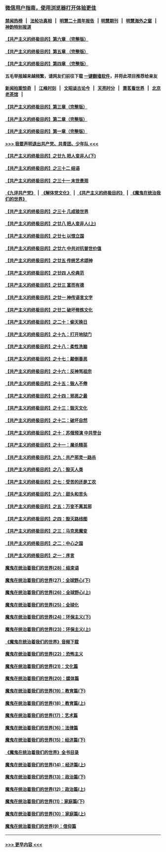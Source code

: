 ### [微信用户指南，使用浏览器打开体验更佳](https://github.com/gfw-breaker/banned-news1/blob/master/indexes/wechat-guide.md?t=0)
#### [禁闻热榜](热点新闻.md?t=0)  &nbsp;&nbsp;|&nbsp;&nbsp; [法轮功真相](https://github.com/gfw-breaker/truth/blob/master/README.md?t=0) &nbsp;&nbsp;|&nbsp;&nbsp; [明慧二十周年报告](https://github.com/gfw-breaker/mh-reports/blob/master/README.md?t=0) &nbsp;&nbsp;|&nbsp;&nbsp;[明慧期刊](https://github.com/gfw-breaker/mh-qikan) &nbsp;&nbsp;|&nbsp;&nbsp; [明慧海外之窗](https://github.com/gfw-breaker/mh-news/blob/master/README.md?t=0) &nbsp;&nbsp;|&nbsp;&nbsp; [神韵特别报道](https://github.com/gfw-breaker/mh-news/blob/master/shenyun.md?t=0)
#### [【共产主义的终极目的】第六章 （完整版）](../pages/nsc422/n11428913.md?t=02051633) 
#### [【共产主义的终极目的】第五章 （完整版）](../pages/nsc422/n11428912.md?t=02051633) 
#### [【共产主义的终极目的】第四章 （完整版）](../pages/nsc422/n11428907.md?t=02051633) 
#### 五毛举报越来越频繁，请网友们前往下载 [一键翻墙软件](https://github.com/gfw-breaker/ssr-accounts)，并将此项目推荐给亲友
#### [新闻拍案惊奇](https://github.com/gfw-breaker/banned-news1/blob/master/pages/link4.md) &nbsp;&nbsp;|&nbsp;&nbsp; [江峰时刻](https://github.com/gfw-breaker/banned-news1/blob/master/pages/link4.md) &nbsp;&nbsp;|&nbsp;&nbsp; [文昭谈古论今](https://github.com/gfw-breaker/banned-news1/blob/master/pages/link4.md) &nbsp;&nbsp;|&nbsp;&nbsp; [天亮时分](https://github.com/gfw-breaker/banned-news1/blob/master/pages/link4.md) &nbsp;&nbsp;|&nbsp;&nbsp; [萧茗看世界](https://github.com/gfw-breaker/banned-news1/blob/master/pages/link4.md) &nbsp;&nbsp;|&nbsp;&nbsp; [北京老茶馆](https://github.com/gfw-breaker/banned-news1/blob/master/pages/link4.md) &nbsp;&nbsp;|&nbsp;&nbsp; 
#### [【共产主义的终极目的】第三章（完整版）](../pages/nsc422/n11428848.md?t=02051633) 
#### [【共产主义的终极目的】第二章（完整版）](../pages/nsc422/n11428831.md?t=02051633) 
#### [【共产主义的终极目的】第一章（完整版）](../pages/nsc422/n11417651.md?t=02051633) 
#### [>>> 我要声明退出共产党、共青团、少年队 <<<](https://github.com/begood0513/goodnews/blob/master/quit/letter.md) 
#### [【共产主义的终极目的】之廿九 把人变非人(下)](../pages/nsc422/n11344140.md?t=02051633) 
#### [【共产主义的终极目的】之三十二 结语](../pages/nsc422/n11360535.md?t=02051633) 
#### [【共产主义的终极目的】之三十一 末世景观](../pages/nsc422/n11351129.md?t=02051633) 
#### [《九评共产党》](https://github.com/begood0513/9ping.md/blob/master/README.md) &nbsp;|&nbsp; [《解体党文化》](../../../../jtdwh.md/blob/master/README.md)  &nbsp;|&nbsp; [《共产主义的终极目的》](../../../../gczydzjmd.md/blob/master/README.md) &nbsp;|&nbsp; [《魔鬼在统治我们的世界》](../../../../mgztzwmdsj.md/blob/master/README.md) 
#### [【共产主义的终极目的】之三十 几成狼世界](../pages/nsc422/n11348280.md?t=02051633) 
#### [【共产主义的终极目的】之廿八 把人变非人(上)](../pages/nsc422/n11340492.md?t=02051633) 
#### [【共产主义的终极目的】之廿七 以恨立国](../pages/nsc422/n11336944.md?t=02051633) 
#### [【共产主义的终极目的】之廿六 中共对抗普世价值](../pages/nsc422/n11324785.md?t=02051633) 
#### [【共产主义的终极目的】之廿五 传统艺术颂神](../pages/nsc422/n11296396.md?t=02051633) 
#### [【共产主义的终极目的】之廿四 人伦典范](../pages/nsc422/n11296397.md?t=02051633) 
#### [【共产主义的终极目的】之廿三 富而有德](../pages/nsc422/n11283598.md?t=02051633) 
#### [【共产主义的终极目的】之廿一 神传语言文字](../pages/nsc422/n11263265.md?t=02051633) 
#### [【共产主义的终极目的】之廿二 破坏修炼文化](../pages/nsc422/n11245728.md?t=02051633) 
#### [【共产主义的终极目的】之二十：偷天换日](../pages/nsc422/n11238846.md?t=02051633) 
#### [【共产主义的终极目的】之十九：打开地狱门](../pages/nsc422/n11206376.md?t=02051633) 
#### [【共产主义的终极目的】之十八：柔性洗脑](../pages/nsc422/n11199994.md?t=02051633) 
#### [【共产主义的终极目的】之十七：颠倒善恶](../pages/nsc422/n11179782.md?t=02051633) 
#### [【共产主义的终极目的】之十六：反神骂祖宗](../pages/nsc422/n11166798.md?t=02051633) 
#### [【共产主义的终极目的】之十五：毁人不倦](../pages/nsc422/n11166792.md?t=02051633) 
#### [【共产主义的终极目的】之十四：邪恶之最](../pages/nsc422/n11150249.md?t=02051633) 
#### [【共产主义的终极目的】之十三：毁灭文化](../pages/nsc422/n11135227.md?t=02051633) 
#### [【共产主义的终极目的】之十二：破坏自然](../pages/nsc422/n11135214.md?t=02051633) 
#### [【共产主义的终极目的】之十：苏俄预演 中共登台](../pages/nsc422/n11118424.md?t=02051633) 
#### [【共产主义的终极目的】之十一：屠杀精英](../pages/nsc422/n11118442.md?t=02051633) 
#### [【共产主义的终极目的】之九：共产邪灵一路杀](../pages/nsc422/n11114139.md?t=02051633) 
#### [【共产主义的终极目的】之八：毁灭人类](../pages/nsc422/n11108503.md?t=02051633) 
#### [【共产主义的终极目的】之七：受苦的还是工农](../pages/nsc422/n11101809.md?t=02051633) 
#### [【共产主义的终极目的】之六：甜头和苦头](../pages/nsc422/n11096971.md?t=02051633) 
#### [【共产主义的终极目的】之五：万变不离其邪](../pages/nsc422/n11091285.md?t=02051633) 
#### [【共产主义的终极目的】之四：毁灭路线图](../pages/nsc422/n11086284.md?t=02051633) 
#### [【共产主义的终极目的】之三：马克思魔变](../pages/nsc422/n11061941.md?t=02051633) 
#### [【共产主义的终极目的】之二：中心之国](../pages/nsc422/n11047728.md?t=02051633) 
#### [【共产主义的终极目的】之一：序言](../pages/nsc422/n11086077.md?t=02051633) 
#### [魔鬼在统治着我们的世界(28)：结束语](../pages/nsc422/n10936246.md?t=02051633) 
#### [魔鬼在统治着我们的世界(27)：全球野心(下)](../pages/nsc422/n10928319.md?t=02051633) 
#### [魔鬼在统治着我们的世界(26)：全球野心(上)](../pages/nsc422/n10900318.md?t=02051633) 
#### [魔鬼在统治着我们的世界(25)：全球化](../pages/nsc422/n10788205.md?t=02051633) 
#### [魔鬼在统治着我们的世界(24)：环保主义(下)](../pages/nsc422/n10695307.md?t=02051633) 
#### [魔鬼在统治着我们的世界(23)：环保主义(上)](../pages/nsc422/n10688613.md?t=02051633) 
#### [《魔鬼在统治着我们的世界》音频下载](../pages/nsc422/n10635553.md?t=02051633) 
#### [魔鬼在统治着我们的世界(22)：恐怖主义](../pages/nsc422/n10614727.md?t=02051633) 
#### [魔鬼在统治着我们的世界(21)：文化篇](../pages/nsc422/n10597706.md?t=02051633) 
#### [魔鬼在统治着我们的世界(20)：媒体篇](../pages/nsc422/n10586579.md?t=02051633) 
#### [魔鬼在统治着我们的世界(19)：教育篇(下)](../pages/nsc422/n10564808.md?t=02051633) 
#### [魔鬼在统治着我们的世界(18)：教育篇(上)](../pages/nsc422/n10526970.md?t=02051633) 
#### [魔鬼在统治着我们的世界(17)：艺术篇](../pages/nsc422/n10499093.md?t=02051633) 
#### [魔鬼在统治着我们的世界(16)：法律篇](../pages/nsc422/n10485969.md?t=02051633) 
#### [魔鬼在统治着我们的世界(15)：经济篇(下)](../pages/nsc422/n10469975.md?t=02051633) 
#### [《魔鬼在统治着我们的世界》全书目录](../pages/nsc422/n10464261.md?t=02051633) 
#### [魔鬼在统治着我们的世界(14)：经济篇(上)](../pages/nsc422/n10457370.md?t=02051633) 
#### [魔鬼在统治着我们的世界(13)：政治篇(下)](../pages/nsc422/n10448270.md?t=02051633) 
#### [魔鬼在统治着我们的世界(12)：政治篇(上)](../pages/nsc422/n10444576.md?t=02051633) 
#### [魔鬼在统治着我们的世界(11)：家庭篇(下)](../pages/nsc422/n10440961.md?t=02051633) 
#### [魔鬼在统治着我们的世界(10)：家庭篇(上)](../pages/nsc422/n10435448.md?t=02051633) 
#### [魔鬼在统治着我们的世界(9)：信仰篇](../pages/nsc422/n10432159.md?t=02051633) 

----
#### [ >>> 更早内容 <<< ](../indexes/nsc422-earlier.md)
